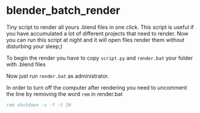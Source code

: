 # blender_batch_render

Tiny script to render all yours .blend files in one click.
This script is useful if you have accumulated a lot of different projects that need to render. Now you can run this script at night and it will open files render them without disturbing your sleep;)

To begin the render you have to copy `script.py` and `render.bat` your folder with .blend files

Now just run `render.bat` as administrator.

In order to turn off the computer after rendering you need to uncomment the line by removing the word `rem` in render.bat

```bat
rem shutdown -s -f -t 20
```
